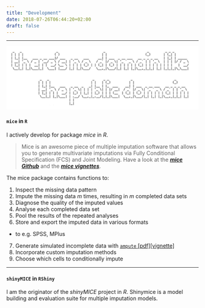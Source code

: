 ```yaml
---
title: "Development"
date: 2018-07-26T06:44:20+02:00
draft: false
---
```


---

![](images/pubdom.png)

#### `mice` in `R`
I actively develop for package *mice* in *R*.

> Mice is an awesome piece of multiple imputation software that allows you to generate multivariate imputations via Fully Conditional Specification (FCS) and Joint Modeling. Have a look at the [***mice Github***](http://stefvanbuuren.github.io/mice/) and the [***mice vignettes***](https://gerkovink.github.io/miceVignettes/).

The mice package contains functions to:

1. Inspect the missing data pattern
2. Impute the missing data $m$ times, resulting in $m$ completed data sets
3. Diagnose the quality of the imputed values
4. Analyse each completed data set
5. Pool the results of the repeated analyses
6. Store and export the imputed data in various formats
  - to e.g. SPSS, MPlus
7. Generate simulated incomplete data with [`ampute` [pdf]](https://rianneschouten.github.io/mice_ampute/manuscript/manuscript.pdf)[[vignette]](https://rianneschouten.github.io/mice_ampute/vignette/ampute.html)
8. Incorporate custom imputation methods
9. Choose which cells to conditionally impute

---

#### `shinyMICE` in `RShiny`
I am the originator of the *shinyMICE* project in *R*. Shinymice is a model building and evaluation suite for multiple imputation models.

